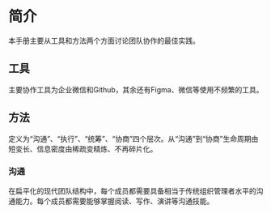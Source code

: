 # 简介

本手册主要从工具和方法两个方面讨论团队协作的最佳实践。

## 工具

主要协作工具为企业微信和Github，其余还有Figma、微信等使用不频繁的工具。

## 方法

定义为“沟通”、“执行”、“统筹”、“协商”四个层次。从“沟通”到“协商”生命周期由短变长、信息密度由稀疏变精炼、不再碎片化。

### 沟通

在扁平化的现代团队结构中，每个成员都需要具备相当于传统组织管理者水平的沟通能力。每个成员都需要能够掌握阅读、写作、演讲等沟通技能。
